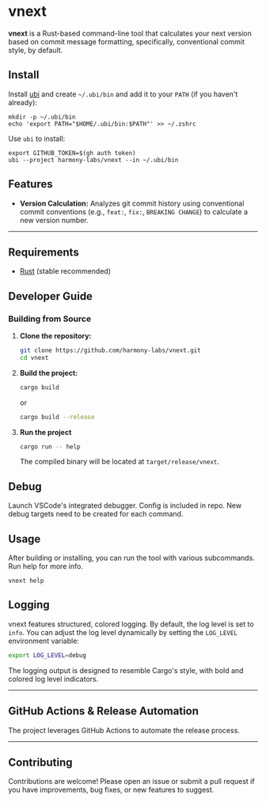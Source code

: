 # vnext

**vnext** is a Rust-based command-line tool that calculates your next version based on commit message formatting, specifically, conventional commit style, by default.

## Install

Install [ubi](https://github.com/houseabsolute/ubi) and create `~/.ubi/bin` and add it to your `PATH` (if you haven't already):

```
mkdir -p ~/.ubi/bin
echo 'export PATH="$HOME/.ubi/bin:$PATH"' >> ~/.zshrc
```

Use `ubi` to install:

```
export GITHUB_TOKEN=$(gh auth token)
ubi --project harmony-labs/vnext --in ~/.ubi/bin
```

## Features

- **Version Calculation:** Analyzes git commit history using conventional commit conventions (e.g., `feat:`, `fix:`, `BREAKING CHANGE`) to calculate a new version number.

---

## Requirements

- [Rust](https://www.rust-lang.org/tools/install) (stable recommended)

## Developer Guide

### Building from Source

1. **Clone the repository:**

   ```bash
   git clone https://github.com/harmony-labs/vnext.git
   cd vnext
   ```

2. **Build the project:**

   ```bash
   cargo build
   ```

   or
   
   ```bash
   cargo build --release
   ```

3. **Run the project**

   ```bash
   cargo run -- help
   ```

   The compiled binary will be located at `target/release/vnext`.

## Debug

Launch VSCode's integrated debugger. Config is included in repo. New debug targets need to be created for each command.

## Usage

After building or installing, you can run the tool with various subcommands. Run help for more info.

```
vnext help
```

## Logging

vnext features structured, colored logging. By default, the log level is set to `info`. You can adjust the log level dynamically by setting the `LOG_LEVEL` environment variable:

```bash
export LOG_LEVEL=debug
```

The logging output is designed to resemble Cargo's style, with bold and colored log level indicators.

---

## GitHub Actions & Release Automation

The project leverages GitHub Actions to automate the release process.

---

## Contributing

Contributions are welcome! Please open an issue or submit a pull request if you have improvements, bug fixes, or new features to suggest.
